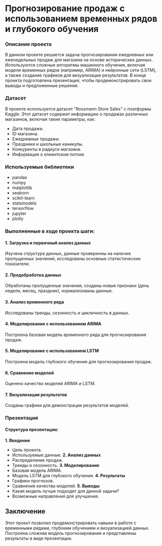 # Прогнозирование продаж с использованием временных рядов и глубокого обучения
### Описание проекта
В данном проекте решается задача прогнозирования ежедневных или еженедельных продаж для магазина на основе исторических данных. Используются сложные алгоритмы машинного обучения, включая модели временных рядов (например, ARIMA) и нейронные сети (LSTM), а также создание графиков для визуализации результатов. В конце проекта подготовлена презентация, чтобы продемонстрировать свои выводы и предложенные решения.

### Датасет
В проекте используется датасет "Rossmann Store Sales" с платформы Kaggle. Этот датасет содержит информацию о продажах различных магазинов, включая такие параметры, как:

- Дата продажи.
- ID магазина.
- Ежедневные продажи.
- Праздники и школьные каникулы.
- Конкуренты в радиусе магазина.
- Информация о клиентском потоке.

### Используемые библиотеки
- pandas 
- numpy 
- matplotlib 
- seaborn 
- scikit-learn 
- statsmodels 
- tensorflow 
- jupyter 
- plotly

### Выполненные в ходе проекта шаги:

#### 1. Загрузка и первичный анализ данных
Изучена структура данных, данные проверенны на наличие пропущенных значений, исследованы основные статистические показатели.

#### 2. Предобработка данных
Обработаны пропущенные значения, созданы новые признаки (день недели, месяц, праздник), нормализованы данные.

#### 3. Анализ временного ряда
Исследованы тренды, сезонность и цикличность в данных.

#### 4. Моделирование с использованием ARIMA
Построена базовая модель временного ряда для прогнозирования продаж.

#### 5. Моделирование с использованием LSTM
Построена модель глубокого обучения для прогнозирования продаж.

#### 6. Сравнение моделей
Оценено качество моделей ARIMA и LSTM.

#### 7. Визуализация результатов
Созданы графики для демонстрации результатов моделей.

### Презентация
#### Структура презентации:
**1. Введение**
- Цель проекта.
- Используемые данные.
**2. Анализ данных**
- Распределение продаж.
- Тренды и сезонность.
**3. Моделирование**
- Базовая модель ARIMA.
- Модель LSTM для глубокого обучения.
**4. Результаты**
- Графики прогнозов.
- Сравнение качества моделей.
**5. Выводы**
- Какая модель лучше подходит для данной задачи?
- Возможные направления для улучшения.

## Заключение
Этот проект позволил продемонстрировать навыки в работе с временными рядами, глубоким обучением и визуализацией данных. Построена сложная модель прогнозирования и представлены результаты в виде презентации.
